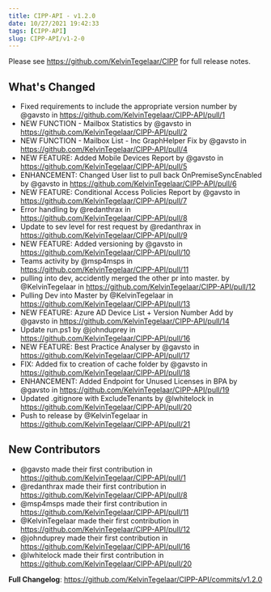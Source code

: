 ```yaml
---
title: CIPP-API - v1.2.0
date: 10/27/2021 19:42:33
tags: [CIPP-API]
slug: CIPP-API/v1-2-0
---
```


<!--truncate-->

Please see https://github.com/KelvinTegelaar/CIPP for full release notes.

## What's Changed
* Fixed requirements to include the appropriate version number by @gavsto in https://github.com/KelvinTegelaar/CIPP-API/pull/1
* NEW FUNCTION - Mailbox Statistics by @gavsto in https://github.com/KelvinTegelaar/CIPP-API/pull/2
* NEW FUNCTION - Mailbox List - Inc GraphHelper Fix by @gavsto in https://github.com/KelvinTegelaar/CIPP-API/pull/4
* NEW FEATURE: Added Mobile Devices Report by @gavsto in https://github.com/KelvinTegelaar/CIPP-API/pull/5
* ENHANCEMENT: Changed User list to pull back OnPremiseSyncEnabled by @gavsto in https://github.com/KelvinTegelaar/CIPP-API/pull/6
* NEW FEATURE: Conditional Access Policies Report by @gavsto in https://github.com/KelvinTegelaar/CIPP-API/pull/7
* Error handling by @redanthrax in https://github.com/KelvinTegelaar/CIPP-API/pull/8
* Update to sev level for rest request by @redanthrax in https://github.com/KelvinTegelaar/CIPP-API/pull/9
* NEW FEATURE: Added versioning by @gavsto in https://github.com/KelvinTegelaar/CIPP-API/pull/10
* Teams activity by @msp4msps in https://github.com/KelvinTegelaar/CIPP-API/pull/11
* pulling into dev, accidently merged the other pr into master. by @KelvinTegelaar in https://github.com/KelvinTegelaar/CIPP-API/pull/12
* Pulling Dev into Master by @KelvinTegelaar in https://github.com/KelvinTegelaar/CIPP-API/pull/13
* NEW FEATURE: Azure AD Device List + Version Number Add by @gavsto in https://github.com/KelvinTegelaar/CIPP-API/pull/14
* Update run.ps1 by @johnduprey in https://github.com/KelvinTegelaar/CIPP-API/pull/16
* NEW FEATURE: Best Practice Analyser by @gavsto in https://github.com/KelvinTegelaar/CIPP-API/pull/17
* FIX: Added fix to creation of cache folder by @gavsto in https://github.com/KelvinTegelaar/CIPP-API/pull/18
* ENHANCEMENT: Added Endpoint for Unused Licenses in BPA by @gavsto in https://github.com/KelvinTegelaar/CIPP-API/pull/19
* Updated .gitignore with ExcludeTenants by @lwhitelock in https://github.com/KelvinTegelaar/CIPP-API/pull/20
* Push to release by @KelvinTegelaar in https://github.com/KelvinTegelaar/CIPP-API/pull/21

## New Contributors
* @gavsto made their first contribution in https://github.com/KelvinTegelaar/CIPP-API/pull/1
* @redanthrax made their first contribution in https://github.com/KelvinTegelaar/CIPP-API/pull/8
* @msp4msps made their first contribution in https://github.com/KelvinTegelaar/CIPP-API/pull/11
* @KelvinTegelaar made their first contribution in https://github.com/KelvinTegelaar/CIPP-API/pull/12
* @johnduprey made their first contribution in https://github.com/KelvinTegelaar/CIPP-API/pull/16
* @lwhitelock made their first contribution in https://github.com/KelvinTegelaar/CIPP-API/pull/20

**Full Changelog**: https://github.com/KelvinTegelaar/CIPP-API/commits/v1.2.0
